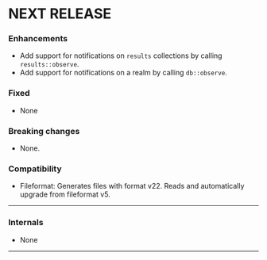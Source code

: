 # NEXT RELEASE

### Enhancements
* Add support for notifications on `results` collections by calling `results::observe`.
* Add support for notifications on a realm by calling `db::observe`.

### Fixed
* None

### Breaking changes
* None.

### Compatibility
* Fileformat: Generates files with format v22. Reads and automatically upgrade from fileformat v5.

-----------

### Internals
* None

----------------------------------------------
